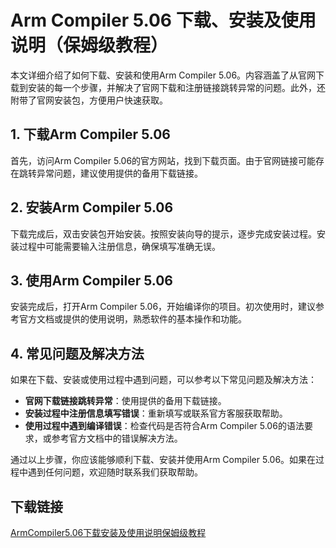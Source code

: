 # Arm Compiler 5.06 下载、安装及使用说明（保姆级教程）

本文详细介绍了如何下载、安装和使用Arm Compiler 5.06。内容涵盖了从官网下载到安装的每一个步骤，并解决了官网下载和注册链接跳转异常的问题。此外，还附带了官网安装包，方便用户快速获取。

## 1. 下载Arm Compiler 5.06

首先，访问Arm Compiler 5.06的官方网站，找到下载页面。由于官网链接可能存在跳转异常问题，建议使用提供的备用下载链接。

## 2. 安装Arm Compiler 5.06

下载完成后，双击安装包开始安装。按照安装向导的提示，逐步完成安装过程。安装过程中可能需要输入注册信息，确保填写准确无误。

## 3. 使用Arm Compiler 5.06

安装完成后，打开Arm Compiler 5.06，开始编译你的项目。初次使用时，建议参考官方文档或提供的使用说明，熟悉软件的基本操作和功能。

## 4. 常见问题及解决方法

如果在下载、安装或使用过程中遇到问题，可以参考以下常见问题及解决方法：

- **官网下载链接跳转异常**：使用提供的备用下载链接。
- **安装过程中注册信息填写错误**：重新填写或联系官方客服获取帮助。
- **使用过程中遇到编译错误**：检查代码是否符合Arm Compiler 5.06的语法要求，或参考官方文档中的错误解决方法。

通过以上步骤，你应该能够顺利下载、安装并使用Arm Compiler 5.06。如果在过程中遇到任何问题，欢迎随时联系我们获取帮助。

## 下载链接

[ArmCompiler5.06下载安装及使用说明保姆级教程](https://pan.quark.cn/s/c13209981532)